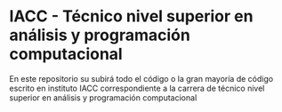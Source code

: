 # IACC - Técnico nivel superior en análisis y programación computacional
En este repositorio su subirá todo el código o la gran mayoría de código escrito en instituto IACC correspondiente a la carrera de técnico nivel superior en análisis y programación computacional
